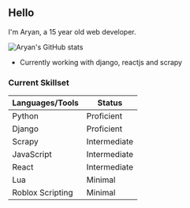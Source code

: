 ## Hello
I'm Aryan, a 15 year old web developer.

![Aryan's GitHub stats](https://github-readme-stats.vercel.app/api?username=aryan340&count_private=true&include_all_commits=true&hide=stars,issues&theme=react)

- Currently working with django, reactjs and scrapy

### Current Skillset
| Languages/Tools      | Status       |
|----------------------|--------------|
| Python               | Proficient   |
| Django               | Proficient   |
| Scrapy               | Intermediate |
| JavaScript           | Intermediate |
| React                | Intermediate |
| Lua                  | Minimal      |
| Roblox Scripting     | Minimal      |

<!--
**aryan340/aryan340** is a ✨ _special_ ✨ repository because its `README.md` (this file) appears on your GitHub profile.

Here are some ideas to get you started:

- 🔭 I’m currently working on ...
- 🌱 I’m currently learning ...
- 👯 I’m looking to collaborate on ...
- 🤔 I’m looking for help with ...
- 💬 Ask me about ...
- 📫 How to reach me: ...
- 😄 Pronouns: ...
- ⚡ Fun fact: ...
-->
